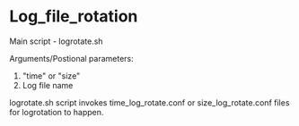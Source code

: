 # Log_file_rotation
Main script - logrotate.sh

Arguments/Postional parameters:
1) "time" or "size"
2)  Log file name

logrotate.sh script invokes time_log_rotate.conf or size_log_rotate.conf files for logrotation to happen.
